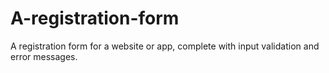 # A-registration-form
A registration form for a website or app, complete with input validation and error messages.
